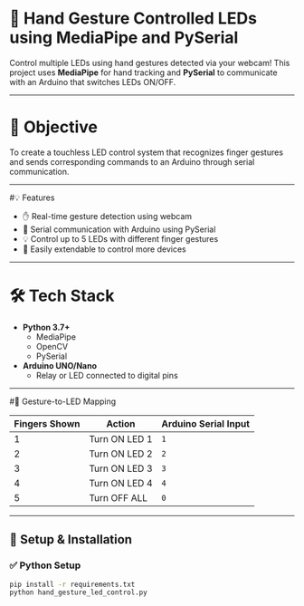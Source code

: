 # 🔌 Hand Gesture Controlled LEDs using MediaPipe and PySerial

Control multiple LEDs using hand gestures detected via your webcam! This project uses **MediaPipe** for hand tracking and **PySerial** to communicate with an Arduino that switches LEDs ON/OFF.

---

# 🎯 Objective

To create a touchless LED control system that recognizes finger gestures and sends corresponding commands to an Arduino through serial communication.

---

#💡 Features

- ✋ Real-time gesture detection using webcam  
- 🔄 Serial communication with Arduino using PySerial  
- 💡 Control up to 5 LEDs with different finger gestures  
- 🧠 Easily extendable to control more devices  

---

# 🛠️ Tech Stack

- **Python 3.7+**
  - MediaPipe
  - OpenCV
  - PySerial
- **Arduino UNO/Nano**
  - Relay or LED connected to digital pins

---

#🤖 Gesture-to-LED Mapping

| Fingers Shown | Action        | Arduino Serial Input |
|---------------|---------------|-----------------------|
| 1             | Turn ON LED 1 | `1`                   |
| 2             | Turn ON LED 2 | `2`                   |
| 3             | Turn ON LED 3 | `3`                   |
| 4             | Turn ON LED 4 | `4`                   |
| 5             | Turn OFF ALL  | `0`                   |

---

## 🚀 Setup & Installation

### ✅ Python Setup

```bash
pip install -r requirements.txt
python hand_gesture_led_control.py

